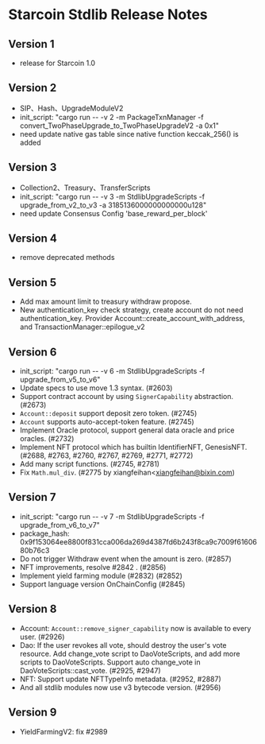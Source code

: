 # Starcoin Stdlib Release Notes

## Version 1

- release for Starcoin 1.0

## Version 2

- SIP、Hash、UpgradeModuleV2
- init_script: "cargo run -- -v 2 -m PackageTxnManager -f convert_TwoPhaseUpgrade_to_TwoPhaseUpgradeV2 -a 0x1"
- need update native gas table since native function keccak_256() is added

## Version 3

- Collection2、Treasury、TransferScripts
- init_script: "cargo run -- -v 3 -m StdlibUpgradeScripts -f upgrade_from_v2_to_v3 -a 3185136000000000000u128"
- need update Consensus Config 'base_reward_per_block'

## Version 4

- remove deprecated methods

## Version 5

- Add max amount limit to treasury withdraw propose.
- New authentication_key check strategy, create account do not need authentication_key. Provider Account::create_account_with_address, and TransactionManager::epilogue_v2

## Version 6

- init_script: "cargo run -- -v 6 -m StdlibUpgradeScripts -f upgrade_from_v5_to_v6"
- Update specs to use move 1.3 syntax. (#2603)
- Support contract account by using `SignerCapability` abstraction. (#2673)
- `Account::deposit` support deposit zero token. (#2745)
- `Account` supports auto-accept-token feature. (#2745)
- Implement Oracle protocol, support general data oracle and price oracles. (#2732)
- Implement NFT protocol which has builtin IdentifierNFT, GenesisNFT. (#2688, #2763, #2760, #2767, #2769, #2771, #2772)
- Add many script functions. (#2745, #2781)
- Fix `Math.mul_div`. (#2775 by xiangfeihan<xiangfeihan@bixin.com)

## Version 7

- init_script: "cargo run -- -v 7 -m StdlibUpgradeScripts -f upgrade_from_v6_to_v7"
- package_hash: 0x9f153064ee8800f831cca006da269d4387fd6b243f8ca9c7009f6160680b76c3
- Do not trigger Withdraw event when the amount is zero. (#2857)
- NFT improvements, resolve #2842 . (#2856)
- Implement yield farming module (#2832) (#2852)
- Support language version OnChainConfig (#2845)

## Version 8

- Account: `Account::remove_signer_capability` now is available to every user.  (#2926)
- Dao: If the user revokes all vote, should destroy the user's vote resource. Add change_vote script to DaoVoteScripts, and add more scripts to DaoVoteScripts. Support auto change_vote in DaoVoteScripts::cast_vote. (#2925, #2947)
- NFT: Support update NFTTypeInfo metadata. (#2952, #2887)
- And all stdlib modules now use v3 bytecode version. (#2956)

## Version 9

- YieldFarmingV2: fix #2989